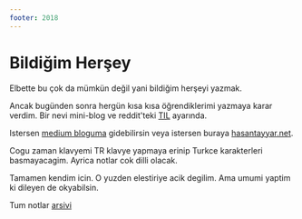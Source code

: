 ```yaml
---
footer: 2018
---
```


# Bildiğim Herşey

Elbette bu çok da mümkün değil yani bildiğim herşeyi yazmak.

Ancak bugünden sonra hergün kısa kısa öğrendiklerimi yazmaya karar verdim. Bir nevi mini-blog ve reddit'teki [TIL](https://www.reddit.com/r/todayilearned/) ayarında.

Istersen [medium bloguma](https://medium.com/@htayyar) gidebilirsin veya istersen buraya [hasantayyar.net](https://hasantayyar.net). 

Cogu zaman klavyemi TR klavye yapmaya erinip Turkce karakterleri basmayacagim. Ayrica notlar cok dilli olacak.

Tamamen kendim icin. O yuzden elestiriye acik degilim. Ama umumi yaptim ki dileyen de okyabilsin.


Tum notlar [arsivi](./a/)

